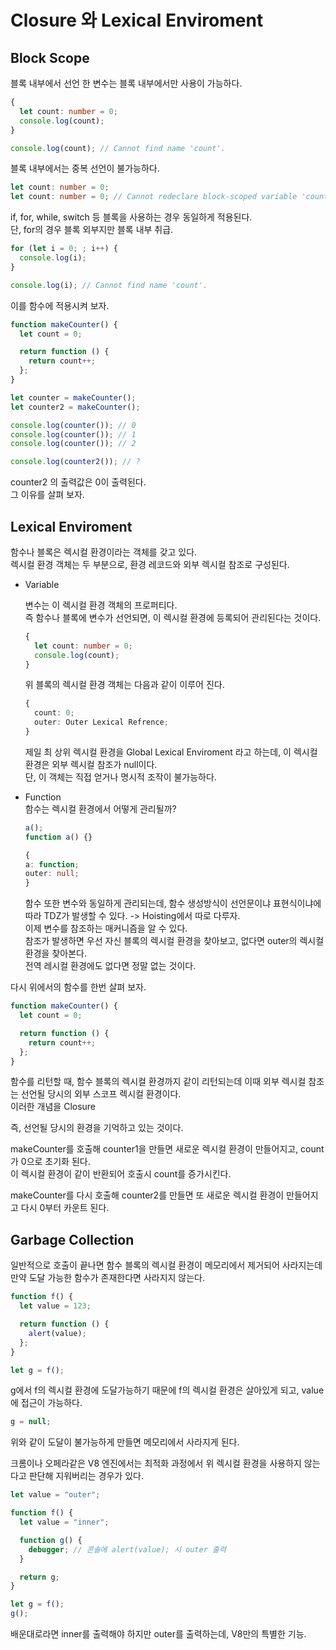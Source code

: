 # Closure 와 Lexical Enviroment

## Block Scope

블록 내부에서 선언 한 변수는 블록 내부에서만 사용이 가능하다.

```typescript
{
  let count: number = 0;
  console.log(count);
}

console.log(count); // Cannot find name 'count'.
```

블록 내부에서는 중복 선언이 불가능하다.

```typescript
let count: number = 0;
let count: number = 0; // Cannot redeclare block-scoped variable 'count'.
```

if, for, while, switch 등 블록을 사용하는 경우 동일하게 적용된다.  
단, for의 경우 블록 외부지만 블록 내부 취급.

```typescript
for (let i = 0; ; i++) {
  console.log(i);
}

console.log(i); // Cannot find name 'count'.
```

이를 함수에 적용시켜 보자.

```typescript
function makeCounter() {
  let count = 0;

  return function () {
    return count++;
  };
}

let counter = makeCounter();
let counter2 = makeCounter();

console.log(counter()); // 0
console.log(counter()); // 1
console.log(counter()); // 2

console.log(counter2()); // ?
```

counter2 의 출력값은 0이 출력된다.  
그 이유를 살펴 보자.

## Lexical Enviroment

함수나 블록은 렉시컬 환경이라는 객체를 갖고 있다.  
렉시컬 환경 객체는 두 부분으로, 환경 레코드와 외부 렉시컬 참조로 구성된다.

- Variable

  변수는 이 렉시컬 환경 객체의 프로퍼티다.  
  즉 함수나 블록에 변수가 선언되면, 이 렉시컬 환경에 등록되어 관리된다는 것이다.

  ```typescript
  {
    let count: number = 0;
    console.log(count);
  }
  ```

  위 블록의 렉시컬 환경 객체는 다음과 같이 이루어 진다.

  ```typescript
  {
    count: 0;
    outer: Outer Lexical Refrence;
  }
  ```

  제일 최 상위 렉시컬 환경을 Global Lexical Enviroment 라고 하는데, 이 렉시컬 환경은 외부 렉시컬 참조가 null이다.  
  단, 이 객체는 직접 얻거나 명시적 조작이 불가능하다.

* Function  
   함수는 렉시컬 환경에서 어떻게 관리될까?

  ```typescript
  a();
  function a() {}
  ```

  ```typescript
  {
  a: function;
  outer: null;
  }
  ```

  함수 또한 변수와 동일하게 관리되는데, 함수 생성방식이 선언문이냐 표현식이냐에 따라 TDZ가 발생할 수 있다. -> Hoisting에서 따로 다루자.  
  이제 변수를 참조하는 매커니즘을 알 수 있다.  
  참조가 발생하면 우선 자신 블록의 렉시컬 환경을 찾아보고, 없다면 outer의 렉시컬 환경을 찾아본다.  
  전역 레시컬 환경에도 없다면 정말 없는 것이다.

다시 위에서의 함수를 한번 살펴 보자.

```typescript
function makeCounter() {
  let count = 0;

  return function () {
    return count++;
  };
}
```

함수를 리턴할 때, 함수 블록의 렉시컬 환경까지 같이 리턴되는데 이때 외부 렉시컬 참조는 선언될 당시의 외부 스코프 렉시컬 환경이다.  
이러한 개념을 Closure

즉, 선언될 당시의 환경을 기억하고 있는 것이다.

makeCounter를 호출해 counter1을 만들면 새로운 렉시컬 환경이 만들어지고, count가 0으로 초기화 된다.  
이 렉시컬 환경이 같이 반환되어 호출시 count를 증가시킨다.

makeCounter를 다시 호출해 counter2를 만들면 또 새로운 렉시컬 환경이 만들어지고 다시 0부터 카운트 된다.

## Garbage Collection

일반적으로 호출이 끝나면 함수 블록의 렉시컬 환경이 메모리에서 제거되어 사라지는데 만약 도달 가능한 함수가 존재한다면 사라지지 않는다.

```typescript
function f() {
  let value = 123;

  return function () {
    alert(value);
  };
}

let g = f();
```

g에서 f의 렉시컬 환경에 도달가능하기 때문에 f의 렉시컬 환경은 살아있게 되고, value에 접근이 가능하다.

```typescript
g = null;
```

위와 같이 도달이 불가능하게 만들면 메모리에서 사라지게 된다.

크롬이나 오페라같은 V8 엔진에서는 최적화 과정에서 위 렉시컬 환경을 사용하지 않는다고 판단해 지워버리는 경우가 있다.

```typescript
let value = "outer";

function f() {
  let value = "inner";

  function g() {
    debugger; // 콘솔에 alert(value); 시 outer 출력
  }

  return g;
}

let g = f();
g();
```

배운대로라면 inner를 출력해야 하지만 outer를 출력하는데, V8만의 특별한 기능.
